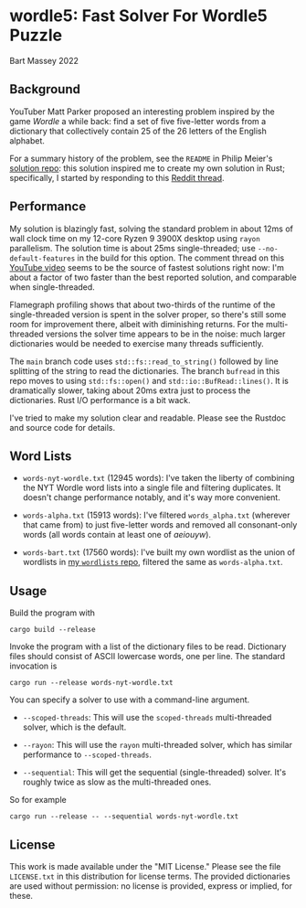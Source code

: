 # wordle5: Fast Solver For Wordle5 Puzzle
Bart Massey 2022

## Background

YouTuber Matt Parker proposed an interesting problem
inspired by the game *Wordle* a while back: find a set of
five five-letter words from a dictionary that collectively
contain 25 of the 26 letters of the English alphabet.

For a summary history of the problem, see the `README` in
Philip Meier's
[solution repo](https://github.com/pmeier/parker-word-puzzle):
this solution inspired me to create my own solution in Rust;
specifically, I started by responding to this
[Reddit thread](https://www.reddit.com/r/learnrust/comments/x5ykmt/comment/in7l45g/).

## Performance

My solution is blazingly fast, solving the standard problem
in about 12ms of wall clock time on my 12-core Ryzen 9 3900X
desktop using `rayon` parallelism. The solution time is
about 25ms single-threaded; use `--no-default-features` in
the build for this option. The comment thread on this
[YouTube video](https://youtu.be/Y37WiO55bxs) seems to be
the source of fastest solutions right now: I'm about a
factor of two faster than the best reported solution, and
comparable when single-threaded.

Flamegraph profiling shows that about two-thirds of the
runtime of the single-threaded version is spent in the
solver proper, so there's still some room for improvement
there, albeit with diminishing returns. For the
multi-threaded versions the solver time appears to be in the
noise: much larger dictionaries would be needed to exercise
many threads sufficiently.

The `main` branch code uses `std::fs::read_to_string()`
followed by line splitting of the string to read the
dictionaries. The branch `bufread` in this repo moves to
using `std::fs::open()` and `std::io::BufRead::lines()`. It
is dramatically slower, taking about 20ms extra just to
process the dictionaries. Rust I/O performance is a bit
wack.

I've tried to make my solution clear and readable. Please
see the Rustdoc and source code for details.

## Word Lists

* `words-nyt-wordle.txt` (12945 words): I've taken the
  liberty of combining the NYT Wordle word lists into a
  single file and filtering duplicates. It doesn't change
  performance notably, and it's way more convenient.

* `words-alpha.txt` (15913 words): I've filtered
  `words_alpha.txt` (wherever that came from) to just
  five-letter words and removed all consonant-only words
  (all words contain at least one of *aeiouyw*).

* `words-bart.txt` (17560 words): I've built my own wordlist
  as the union of wordlists in
  [my `wordlists` repo](https://github.com/BartMassey/wordlists),
  filtered the same as `words-alpha.txt`.

## Usage

Build the program with
```
cargo build --release
```

Invoke the program with a list of the dictionary files to be
read. Dictionary files should consist of ASCII lowercase
words, one per line. The standard invocation is

```
cargo run --release words-nyt-wordle.txt
```

You can specify a solver to use with a command-line
argument.

* `--scoped-threads`: This will use the `scoped-threads` multi-threaded solver,
  which is the default.

* `--rayon`: This will use the `rayon` multi-threaded solver, which has similar
  performance to `--scoped-threads`.

* `--sequential`: This will get the sequential
  (single-threaded) solver. It's roughly twice as slow as
  the multi-threaded ones.

So for example
```
cargo run --release -- --sequential words-nyt-wordle.txt
```

## License

This work is made available under the "MIT License."  Please
see the file `LICENSE.txt` in this distribution for license
terms.  The provided dictionaries are used without
permission: no license is provided, express or implied, for
these.
